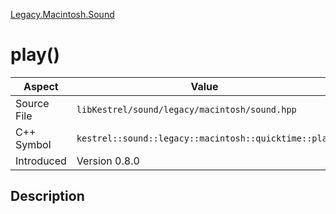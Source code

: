 [Legacy.Macintosh.Sound](index)
# play()
| Aspect | Value |
| --- | --- |
| Source File | `libKestrel/sound/legacy/macintosh/sound.hpp` |
| C++ Symbol | `kestrel::sound::legacy::macintosh::quicktime::play` |
| Introduced | Version 0.8.0 |
## Description

